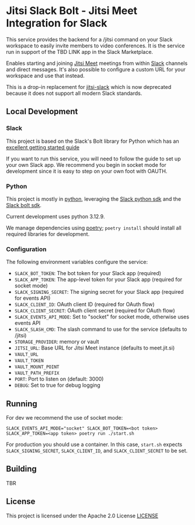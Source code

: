# Jitsi Slack Bolt - Jitsi Meet Integration for Slack

This service provides the backend for a /jitsi command on your Slack workspace to easily invite
members to video conferences. It is the service run in support of the TBD LINK app in the Slack Marketplace.

Enables starting and joining [Jitsi Meet](https://meet.jit.si) meetings from within
[Slack](https://slack.com/) channels and direct messages. It's also possible to configure a
custom URL for your workspace and use that instead.

This is a drop-in replacement for [jitsi-slack](https://github.com/jitsi/jitsi/slack)
which is now deprecated because it does not support all modern Slack standards.

## Local Development

### Slack

This project is based on the Slack's Bolt library for Python which has an
[excellent getting started guide](https://tools.slack.dev/bolt-python/getting-started/)

If you want to run this service, you will need to follow the guide to set up your own Slack app. We
recommend you begin in socket mode for development since it is easy to step on your own foot with
OAUTH.

### Python

This project is mostly in [python](https://python.org), leveraging the
[Slack python sdk](https://tools.slack.dev/python-slack-sdk/) and the
[Slack bolt sdk](https://tools.slack.dev/bolt-python/).

Current development uses python 3.12.9.

We manage dependencies using [poetry](https://python-poetry.org); `poetry install` should install
all required libraries for development.

### Configuration

The following environment variables configure the service:

- `SLACK_BOT_TOKEN`: The bot token for your Slack app (required)
- `SLACK_APP_TOKEN`: The app-level token for your Slack app (required for socket mode)
- `SLACK_SIGNING_SECRET`: The signing secret for your Slack app (required for events API)
- `SLACK_CLIENT_ID`: OAuth client ID (required for OAuth flow)
- `SLACK_CLIENT_SECRET`: OAuth client secret (required for OAuth flow)
- `SLACK_EVENTS_API_MODE`: Set to "socket" for socket mode, otherwise uses events API
- `SLACK_SLASH_CMD`: The slash command to use for the service (defaults to /jitsi)
- `STORAGE_PROVIDER`: memory or vault
- `JITSI_URL`: Base URL for Jitsi Meet instance (defaults to meet.jit.si)
- `VAULT_URL`
- `VAULT_TOKEN`
- `VAULT_MOUNT_POINT`
- `VAULT_PATH_PREFIX`
- `PORT`: Port to listen on (default: 3000)
- `DEBUG`: Set to true for debug logging


## Running

For dev we recommend the use of socket mode:

```
SLACK_EVENTS_API_MODE="socket" SLACK_BOT_TOKEN=<bot token> SLACK_APP_TOKEN=<app token> poetry run ./start.sh
```

For production you should use a container. In this case, `start.sh` expects `SLACK_SIGNING_SECRET`,
`SLACK_CLIENT_ID`, and `SLACK_CLIENT_SECRET` to be set.

## Building

TBR

## License

This project is licensed under the Apache 2.0 License [LICENSE](LICENSE)
